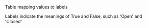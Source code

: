 Table mapping values to labels

<!-- comment -->


Labels indicate the meanings of True and False, such as 'Open' and 'Closed'

